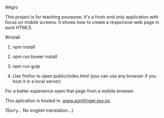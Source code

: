 #Agro

This project is for teaching pourpose. It's a front-end only application with focus
on mobile screens. It shows how to create a responsive web page in pure HTML5.

#Install
1) npm install

2) npm run bower install

2) npm run gulp

3) Use firefox to open public/index.html (you can use any browser if you host it in a local server)

For a better esperience open that page from a mobile browser.

This aplication is hosted in: www.agrofinger.esy.es

(Sorry... No english translation...)
